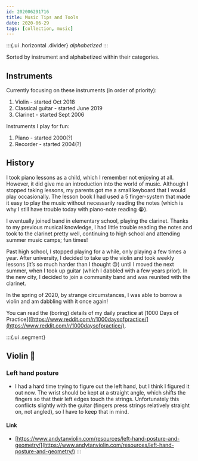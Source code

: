 ```yaml
---
id: 202006291716
title: Music Tips and Tools
date: 2020-06-29
tags: [collection, music]
---
```

:::{.ui .horizontal .divider}
*alphabetized*
:::

Sorted by instrument and alphabetized within their categories.

## Instruments
Currently focusing on these instruments (in order of priority):
1. Violin - started Oct 2018
2. Classical guitar - started June 2019
3. Clarinet - started Sept 2006

Instruments I play for fun:
1. Piano - started 2000(?)
2. Recorder - started 2004(?)

## History
I took piano lessons as a child, which I remember not enjoying at all. However, it did give me an introduction into the world of music. Although I stopped taking lessons, my parents got me a small keyboard that I would play occasionally. The lesson book I had used a 5 finger-system that made it easy to play the music without necessarily reading the notes (which is why I still have trouble today with piano-note reading 😭). 

I eventually joined band in elementary school, playing the clarinet. Thanks to my previous musical knowledge, I had little trouble reading the notes and took to the clarinet pretty well, continuing to high school and attending summer music camps; fun times!

Past high school, I stopped playing for a while, only playing a few times a year. After university, I decided to take up the violin and took weekly lessons (it’s so much harder than I thought 😓) until I moved the next summer, when I took up guitar (which I dabbled with a few years prior). In the new city, I decided to join a community band and was reunited with the clarinet. 

In the spring of 2020, by strange circumstances, I was able to borrow a violin and am dabbling with it once again!

You can read the (boring) details of my daily practice at [1000 Days of Practice]([https://www.reddit.com/r/1000daysofpractice/](https://www.reddit.com/r/1000daysofpractice/). 

:::{.ui .segment}
## Violin 🎻
### Left hand posture
- I had a hard time trying to figure out the left hand, but I think I figured it out now. The wrist should be kept at a straight angle, which shifts the fingers so that their left edges touch the strings. Unfortunately this conflicts slightly with the guitar (fingers press strings relatively straight on, not angled), so I have to keep that in mind.
#### Link
- [https://www.andytanviolin.com/resources/left-hand-posture-and-geometry/](https://www.andytanviolin.com/resources/left-hand-posture-and-geometry/)
:::


